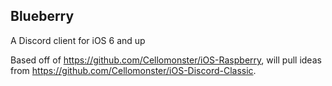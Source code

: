 ## Blueberry

A Discord client for iOS 6 and up

Based off of https://github.com/Cellomonster/iOS-Raspberry, will pull ideas from https://github.com/Cellomonster/iOS-Discord-Classic.
